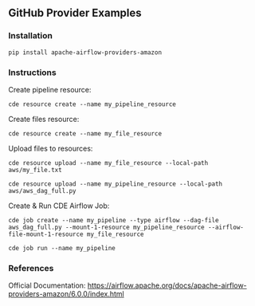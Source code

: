 ## GitHub Provider Examples

### Installation

```
pip install apache-airflow-providers-amazon
```

### Instructions

Create pipeline resource:

```
cde resource create --name my_pipeline_resource   
```

Create files resource:

```
cde resource create --name my_file_resource
```

Upload files to resources:

```
cde resource upload --name my_file_resource --local-path aws/my_file.txt

cde resource upload --name my_pipeline_resource --local-path aws/aws_dag_full.py
```

Create & Run CDE Airflow Job:

```
cde job create --name my_pipeline --type airflow --dag-file aws_dag_full.py --mount-1-resource my_pipeline_resource --airflow-file-mount-1-resource my_file_resource

cde job run --name my_pipeline
```




### References

Official Documentation: https://airflow.apache.org/docs/apache-airflow-providers-amazon/6.0.0/index.html
